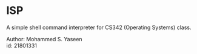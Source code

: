 # ISP
A simple shell command interpreter for CS342 (Operating Systems) class.   

Author: Mohammed S. Yaseen   
id: 21801331